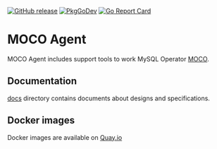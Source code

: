[![GitHub release](https://img.shields.io/github/release/cybozu-go/moco-agent.svg?maxAge=60)][releases]
[![PkgGoDev](https://pkg.go.dev/badge/github.com/cybozu-go/moco-agent?tab=overview)](https://pkg.go.dev/github.com/cybozu-go/moco-agent?tab=overview)
[![Go Report Card](https://goreportcard.com/badge/github.com/cybozu-go/moco-agent)](https://goreportcard.com/report/github.com/cybozu-go/moco-agent)

MOCO Agent
============================

MOCO Agent includes support tools to work MySQL Operator [MOCO].

Documentation
-------------

[docs](docs/) directory contains documents about designs and specifications.

Docker images
-------------

Docker images are available on [Quay.io](https://quay.io/repository/cybozu/moco-agent)

[releases]: https://github.com/cybozu-go/moco-agent/releases
[MOCO]: https://github.com/cybozu-go/moco
